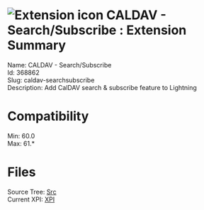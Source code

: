 # ![Extension icon](https://addons.thunderbird.net/user-media/addon_icons/368/368862-64.png?modified=1468336817) CALDAV - Search/Subscribe : Extension Summary

Name: CALDAV - Search/Subscribe  
Id: 368862  
Slug: caldav-searchsubscribe  
Description: Add CalDAV search &amp; subscribe feature to Lightning
  

# Compatibility
Min: 60.0  
Max: 61.*  

# Files

Source Tree: [Src](C:/Dev/Thunderbird/ThunderKdB/xall/x60/368862-caldav-searchsubscribe/src)  
Current XPI: [XPI](C:/Dev/Thunderbird/ThunderKdB/xall/x60/368862-caldav-searchsubscribe/xpi)  



